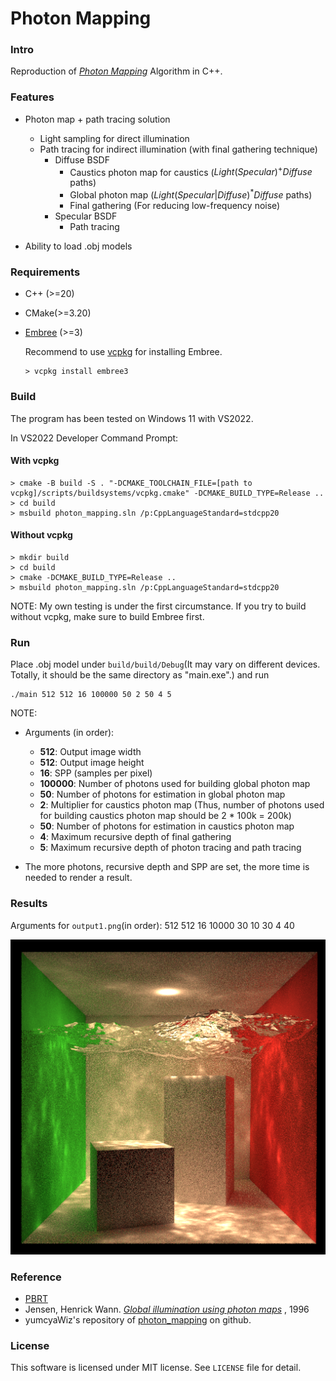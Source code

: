 # Photon Mapping

### Intro

Reproduction of *[Photon Mapping](https://legacy.sites.fas.harvard.edu/~cs278/papers/pmap.pdf)* Algorithm in C++.

### Features

- Photon map + path tracing solution
  - Light sampling for direct illumination
  - Path tracing for indirect illumination (with final gathering technique)
    - Diffuse BSDF
      - Caustics photon map for caustics ($Light(Specular)^+Diffuse$ paths)
      - Global photon map ($Light(Specular|Diffuse)^*Diffuse$ paths)
      - Final gathering (For reducing low-frequency noise)
    - Specular BSDF
      - Path tracing

- Ability to load .obj models

### Requirements

- C++ (>=20)

- CMake(>=3.20)

- [Embree](https://github.com/embree/embree) (>=3) 

  Recommend to use [vcpkg](https://github.com/microsoft/vcpkg/blob/master/README.md) for installing Embree.

  ```
  > vcpkg install embree3
  ```

### Build

The program has been tested on Windows 11 with VS2022.

In VS2022 Developer Command Prompt:

#### With vcpkg

```
> cmake -B build -S . "-DCMAKE_TOOLCHAIN_FILE=[path to vcpkg]/scripts/buildsystems/vcpkg.cmake" -DCMAKE_BUILD_TYPE=Release ..
> cd build
> msbuild photon_mapping.sln /p:CppLanguageStandard=stdcpp20
```

#### Without vcpkg

```
> mkdir build
> cd build
> cmake -DCMAKE_BUILD_TYPE=Release ..
> msbuild photon_mapping.sln /p:CppLanguageStandard=stdcpp20
```

NOTE: My own testing is under the first circumstance. If you try to build without vcpkg, make sure to build Embree first.

### Run

Place .obj model under `build/build/Debug`(It may vary on different devices. Totally, it should be the same directory as "main.exe".) and run

```
./main 512 512 16 100000 50 2 50 4 5
```

NOTE: 

- Arguments (in order): 
  - **512**: Output image width 
  - **512**: Output image height 
  - **16**: SPP (samples per pixel)
  - **100000**: Number of photons used for building global photon map
  - **50**: Number of photons for estimation in global photon map
  - **2**: Multiplier for caustics photon map (Thus, number of photons used for building caustics photon map should be 2 * 100k = 200k)
  - **50**: Number of photons for estimation in caustics photon map
  - **4**: Maximum recursive depth of final gathering
  - **5**: Maximum recursive depth of photon tracing and path tracing

- The more photons, recursive depth and SPP are set, the more time is needed to render a result. 

### Results

Arguments for `output1.png`(in order): 512 512 16 10000 30 10 30 4 40

![](img/output1.png)

### Reference

- [PBRT](https://pbr-book.org/3ed-2018/Light_Transport_III_Bidirectional_Methods/Stochastic_Progressive_Photon_Mapping)
- Jensen, Henrick Wann. [*Global illumination using photon maps*](https://legacy.sites.fas.harvard.edu/~cs278/papers/pmap.pdf) , 1996
- yumcyaWiz's repository of [photon_mapping](https://github.com/yumcyaWiz/photon_mapping?tab=readme-ov-file) on github.

### License

This software is licensed under MIT license. See ``LICENSE`` file for detail.